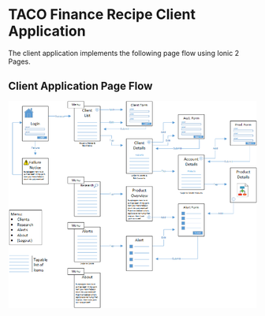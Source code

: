 # TACO Finance Recipe Client Application

The client application implements the following page flow using Ionic 2 Pages.
 
## Client Application Page Flow

![Client Application Page Flow](images/figure-01.png)

